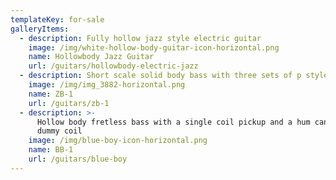 ```yaml
---
templateKey: for-sale
galleryItems:
  - description: Fully hollow jazz style electric guitar
    image: /img/white-hollow-body-guitar-icon-horizontal.png
    name: Hollowbody Jazz Guitar
    url: /guitars/hollowbody-electric-jazz
  - description: Short scale solid body bass with three sets of p style pickups
    image: /img/img_3882-horizontal.png
    name: ZB-1
    url: /guitars/zb-1
  - description: >-
      Hollow body fretless bass with a single coil pickup and a hum cancelling
      dummy coil
    image: /img/blue-boy-icon-horizontal.png
    name: BB-1
    url: /guitars/blue-boy
---
```


